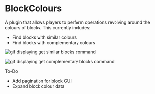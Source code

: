 # BlockColours

A plugin that allows players to perform operations revolving around the colours of blocks.
This currently includes:
* Find blocks with similar colours
* Find blocks with complementary colours
  
![gif displaying get similar blocks command](https://media4.giphy.com/media/QS0kTd0emYHyoSl8jF/giphy.gif)

![gif displaying get complementary blocks command](https://media.giphy.com/media/0POvxsHg8DFsRMIyO5/giphy.gif)

To-Do
* Add pagination for block GUI
* Expand block colour data
